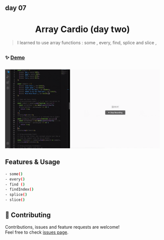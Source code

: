 ## day 07

<h1 align="center"> Array Cardio (day two) </h1>

> I learned to use array functions : some , every, find, splice and slice ,

##

### ✨ [Demo](https://mosaif00.github.io/30-Days-JavaScript-Challenge/07-Array-Cardio-02/index.html)

##

![alt text](./screen07.gif)

## Features & Usage

```sh
- some()
- every()
- find ()
- findIndex()
- splice()
- slice()
```

## 🤝 Contributing

Contributions, issues and feature requests are welcome!<br />Feel free to check [issues page](https://github.com/MoSaif00/BookMarker-App/issues).
